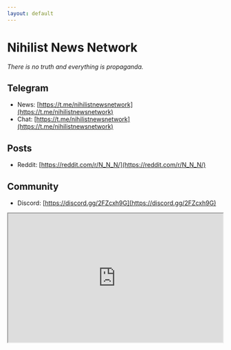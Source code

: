```yaml
---
layout: default
---
```


# Nihilist News Network

_There is no truth and everything is propaganda._

## Telegram

- News: [https://t.me/nihilistnewsnetwork](https://t.me/nihilistnewsnetwork)
- Chat: [https://t.me/nihilistnewsnetwork](https://t.me/nihilistnewsnetwork)

## Posts

<!-- - YouTube: [YouTube](https://www.youtube.com/user/Bobman617) -->
- Reddit: [https://reddit.com/r/N_N_N/](https://reddit.com/r/N_N_N/)
<!-- - Twitter: [https://twitter.com/Th3PostNihilist](https://twitter.com/Th3PostNihilist) -->

## Community

- Discord: [https://discord.gg/2FZcxh9G](https://discord.gg/2FZcxh9G)

<div class="video-container">
  <iframe src="https://discord.com/widget?id=960561243440164924&theme=dark"
  width="500"
  height="300"
  allowtransparency="false"
  frameborder="1"
  sandbox="allow-popups allow-popups-to-escape-sandbox allow-same-origin allow-scripts">
  </iframe>
</div>

<!-- <div class="video-container">
<a class="twitter-timeline" data-theme="dark" href="https://twitter.com/Th3PostNihilist?ref_src=twsrc%5Etfw">Tweets by Th3PostNihilist</a> <script async src="https://platform.twitter.com/widgets.js" charset="utf-8"></script>
</div> -->

